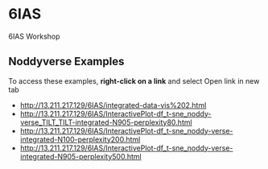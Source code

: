 # 6IAS
 6IAS Workshop


## Noddyverse Examples 

To access these examples, **right-click on a link** and select Open link in new tab   
   
- http://13.211.217.129/6IAS/integrated-data-vis%202.html   
- http://13.211.217.129/6IAS/InteractivePlot-df_t-sne_noddy-verse_TILT_TILT-integrated-N905-perplexity80.html   
- http://13.211.217.129/6IAS/InteractivePlot-df_t-sne_noddy-verse-integrated-N100-perplexity200.html   
- http://13.211.217.129/6IAS/InteractivePlot-df_t-sne_noddy-verse-integrated-N905-perplexity500.html   
